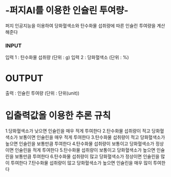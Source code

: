# -퍼지AI를 이용한 인슐린 투여량-
퍼지 인공지능을 이용하여 당화혈색소와 탄수화물 섭취량에 따른 인슐린 투여량을 계산해준다 

### INPUT
입력 1 : 탄수화물 섭취량 (단위 : g) 
입력 2 : 당화혈색소 (단위 : %) 

# OUTPUT
출력 : 인슐린 투여량 (단위 : 단위(unit))

# 입출력값을 이용한 추론 규칙
1.당화혈색소가 낮으면 인슐린을 매우 적게 투여한다
2.탄수화물 섭취량이 적고 당화혈색소가 보통이면 인슐린을 매우 적게 투여한다
3.탄수화물 섭취량이 적고 당화혈색소가 높으면 인슐린을 보통만큼 투여한다
4.탄수화물 섭취량이 보통이고 당화혈색소가 정상이면 인슐린을 적게 투여한다
5.탄수화물 섭취량이 보통이고 당화혈색소가 높으면  인슐린을 보통만큼 투여한다
6.탄수화물 섭취량이 많고 당화혈색소가 정상이면 인슐린을 많이 투여한다
7.탄수화물 섭취량이 많고 당화혈색소가 높으면 인슐린을 매우 많이 투여한다
